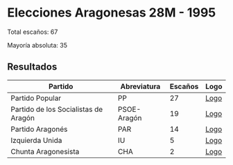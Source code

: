 # Elecciones Aragonesas 28M - 1995

Total escaños: 67

Mayoría absoluta: 35

## Resultados

| Partido | Abreviatura | Escaños | Logo |
| - | - | - | - |
| Partido Popular | PP | 27 | [Logo](https://github.com/playzzz/Pactos/blob/master/Logos/PP.jpg?raw=true)
| Partido de los Socialistas de Aragón | PSOE-Aragón | 19 | [Logo](https://github.com/playzzz/Pactos/blob/master/Logos/PSOE.jpg?raw=true)
| Partido Aragonés | PAR | 14 | [Logo](https://github.com/playzzz/Pactos/blob/master/Logos/PAR.jpg?raw=true)
| Izquierda Unida | IU | 5 | [Logo](https://github.com/playzzz/Pactos/blob/master/Logos/IU.jpg?raw=true)
| Chunta Aragonesista | CHA | 2 | [Logo](https://github.com/playzzz/Pactos/blob/master/Logos/CHA.jpg?raw=true)
